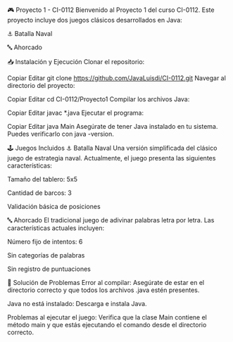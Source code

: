 🎮 Proyecto 1 - CI-0112
Bienvenido al Proyecto 1 del curso CI-0112. Este proyecto incluye dos juegos clásicos desarrollados en Java:

⚓ Batalla Naval

🔤 Ahorcado

📥 Instalación y Ejecución
Clonar el repositorio:

Copiar
Editar
git clone https://github.com/JavaLuisdi/CI-0112.git
Navegar al directorio del proyecto:


Copiar
Editar
cd CI-0112/Proyecto1
Compilar los archivos Java:


Copiar
Editar
javac *.java
Ejecutar el programa:


Copiar
Editar
java Main
Asegúrate de tener Java instalado en tu sistema. Puedes verificarlo con java -version.

🕹️ Juegos Incluidos
⚓ Batalla Naval
Una versión simplificada del clásico juego de estrategia naval. Actualmente, el juego presenta las siguientes características:

Tamaño del tablero: 5x5

Cantidad de barcos: 3

Validación básica de posiciones

🔤 Ahorcado
El tradicional juego de adivinar palabras letra por letra. Las características actuales incluyen:

Número fijo de intentos: 6

Sin categorías de palabras

Sin registro de puntuaciones

🧰 Solución de Problemas
Error al compilar: Asegúrate de estar en el directorio correcto y que todos los archivos .java estén presentes.

Java no está instalado: Descarga e instala Java.

Problemas al ejecutar el juego: Verifica que la clase Main contiene el método main y que estás ejecutando el comando desde el directorio correcto.